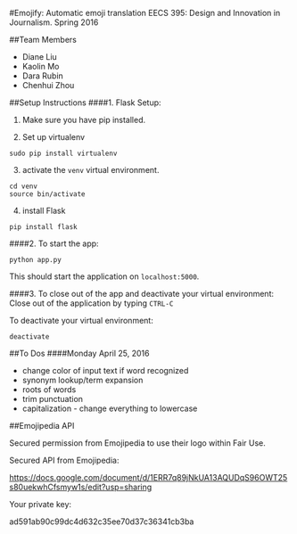 #Emojify: Automatic emoji translation
EECS 395: Design and Innovation in Journalism. Spring 2016

##Team Members
 - Diane Liu
 - Kaolin Mo
 - Dara Rubin
 - Chenhui Zhou

##Setup Instructions
####1. Flask Setup:
1. Make sure you have pip installed.

2. Set up virtualenv
  ```
  sudo pip install virtualenv
  ```

3. activate the `venv` virtual environment.
  ```
  cd venv
  source bin/activate
  ```

4. install Flask
  ```
  pip install flask
  ```

####2. To start the app:
```
python app.py
```

  This should start the application on `localhost:5000`.

####3. To close out of the app and deactivate your virtual environment:
Close out of the application by typing `CTRL-C`

To deactivate your virtual environment:
```
deactivate
```

##To Dos
####Monday April 25, 2016
- change color of input text if word recognized
- synonym lookup/term expansion
- roots of words
- trim punctuation
- capitalization - change everything to lowercase

##Emojipedia API

Secured permission from Emojipedia to use their logo within Fair Use.

Secured API from Emojipedia:

https://docs.google.com/document/d/1ERR7q89jNkUA13AQUDqS96OWT25s80uekwhCfsmyw1s/edit?usp=sharing

Your private key:

ad591ab90c99dc4d632c35ee70d37c36341cb3ba